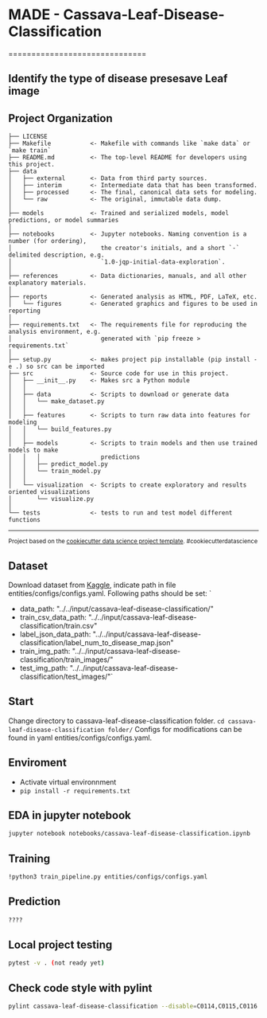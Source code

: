 # MADE - Cassava-Leaf-Disease-Classification

==============================

## Identify the type of disease presesave Leaf image

Project Organization
------------

    ├── LICENSE
    ├── Makefile           <- Makefile with commands like `make data` or `make train`
    ├── README.md          <- The top-level README for developers using this project.
    ├── data
    │   ├── external       <- Data from third party sources.
    │   ├── interim        <- Intermediate data that has been transformed.
    │   ├── processed      <- The final, canonical data sets for modeling.
    │   └── raw            <- The original, immutable data dump.
    │
    ├── models             <- Trained and serialized models, model predictions, or model summaries
    │
    ├── notebooks          <- Jupyter notebooks. Naming convention is a number (for ordering),
    │                         the creator's initials, and a short `-` delimited description, e.g.
    │                         `1.0-jqp-initial-data-exploration`.
    │
    ├── references         <- Data dictionaries, manuals, and all other explanatory materials.
    │
    ├── reports            <- Generated analysis as HTML, PDF, LaTeX, etc.
    │   └── figures        <- Generated graphics and figures to be used in reporting
    │
    ├── requirements.txt   <- The requirements file for reproducing the analysis environment, e.g.
    │                         generated with `pip freeze > requirements.txt`
    │
    ├── setup.py           <- makes project pip installable (pip install -e .) so src can be imported
    ├── src                <- Source code for use in this project.
    │   ├── __init__.py    <- Makes src a Python module
    │   │
    │   ├── data           <- Scripts to download or generate data
    │   │   └── make_dataset.py
    │   │
    │   ├── features       <- Scripts to turn raw data into features for modeling
    │   │   └── build_features.py
    │   │
    │   ├── models         <- Scripts to train models and then use trained models to make
    │   │   │                 predictions
    │   │   ├── predict_model.py
    │   │   └── train_model.py
    │   │
    │   └── visualization  <- Scripts to create exploratory and results oriented visualizations
    │       └── visualize.py
    │
    └── tests              <- tests to run and test model different functions


--------

<p><small>Project based on the <a target="_blank" href="https://drivendata.github.io/cookiecutter-data-science/">cookiecutter data science project template</a>. #cookiecutterdatascience</small></p>


## Dataset
Download dataset from [Kaggle](https://www.kaggle.com/c/cassava-leaf-disease-classification/data), indicate path in file entities/configs/configs.yaml.
Following paths should be set:
`
* data_path: "../../input/cassava-leaf-disease-classification/"
* train_csv_data_path: "../../input/cassava-leaf-disease-classification/train.csv"
* label_json_data_path: "../../input/cassava-leaf-disease-classification/label_num_to_disease_map.json"
* train_img_path: "../../input/cassava-leaf-disease-classification/train_images/"
* test_img_path: "../../input/cassava-leaf-disease-classification/test_images/"`

## Start
Change directory to cassava-leaf-disease-classification folder.
`cd cassava-leaf-disease-classification folder/`
Configs for modifications can be found in yaml entities/configs/configs.yaml.

## Enviroment
* Activate virtual environnment
* `pip install -r requirements.txt`

## EDA in jupyter notebook
```bash
jupyter notebook notebooks/cassava-leaf-disease-classification.ipynb
```

## Training

```bash
!python3 train_pipeline.py entities/configs/configs.yaml
```

## Prediction

```bash
????
```

## Local project testing
```bash
pytest -v . (not ready yet)
```

## Check code style with pylint
```bash
pylint cassava-leaf-disease-classification --disable=C0114,C0115,C0116 --fail-under=7.0 (not ready yet)
```
